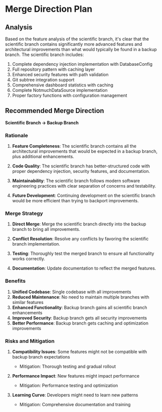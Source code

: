 # Merge Direction Plan

## Analysis

Based on the feature analysis of the scientific branch, it's clear that the scientific branch contains significantly more advanced features and architectural improvements than what would typically be found in a backup branch. The scientific branch includes:

1. Complete dependency injection implementation with DatabaseConfig
2. Full repository pattern with caching layer
3. Enhanced security features with path validation
4. Git subtree integration support
5. Comprehensive dashboard statistics with caching
6. Complete NotmuchDataSource implementation
7. Proper factory functions with configuration management

## Recommended Merge Direction

**Scientific Branch → Backup Branch**

### Rationale

1. **Feature Completeness**: The scientific branch contains all the architectural improvements that would be expected in a backup branch, plus additional enhancements.

2. **Code Quality**: The scientific branch has better-structured code with proper dependency injection, security features, and documentation.

3. **Maintainability**: The scientific branch follows modern software engineering practices with clear separation of concerns and testability.

4. **Future Development**: Continuing development on the scientific branch would be more efficient than trying to backport improvements.

### Merge Strategy

1. **Direct Merge**: Merge the scientific branch directly into the backup branch to bring all improvements.

2. **Conflict Resolution**: Resolve any conflicts by favoring the scientific branch implementation.

3. **Testing**: Thoroughly test the merged branch to ensure all functionality works correctly.

4. **Documentation**: Update documentation to reflect the merged features.

### Benefits

1. **Unified Codebase**: Single codebase with all improvements
2. **Reduced Maintenance**: No need to maintain multiple branches with similar features
3. **Enhanced Functionality**: Backup branch gains all scientific branch enhancements
4. **Improved Security**: Backup branch gets all security improvements
5. **Better Performance**: Backup branch gets caching and optimization improvements

### Risks and Mitigation

1. **Compatibility Issues**: Some features might not be compatible with backup branch expectations
   - Mitigation: Thorough testing and gradual rollout

2. **Performance Impact**: New features might impact performance
   - Mitigation: Performance testing and optimization

3. **Learning Curve**: Developers might need to learn new patterns
   - Mitigation: Comprehensive documentation and training
